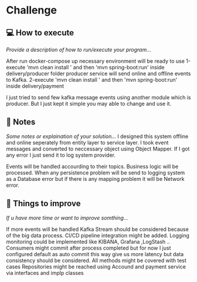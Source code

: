 # Challenge

## :computer: How to execute

_Provide a description of how to run/execute your program..._

After run docker-compose up necessary environment will be ready to use 
1-execute 'mvn clean install ' and then 'mvn spring-boot:run' inside delivery/producer folder
producer service will send online and offline events to Kafka.
2-execute 'mvn clean install ' and then 'mvn spring-boot:run' inside delivery/payment

I just tried to send few kafka message events using another module which is producer. 
But I just kept it simple you may able to change and use it.


## :memo: Notes

_Some notes or explaination of your solution..._
I designed this system offline and online seperately from entity layer to service layer.
I took event messages and converted to neccessary object using Object Mapper. If I got any error I just send it to 
log system provider.

Events will be handled accourding to their topics. Business logic will be processed. When any persistence problem will be send
to logging system as a Database error but if there is any mapping problem it will be Network error.


## :pushpin: Things to improve

_If u have more time or want to improve somthing..._

If more events will be handled Kafka Stream should be considered because of the big data process.
CI/CD pipeline integration might be added.
Logging monitoring could be implemented like KIBANA, Grafana ,LogStash ..
Consumers might commit after process completed but for now I just configured default as auto commit this way 
give us more latency but data consistency should be considered.
All methods might be covered with test cases
Repositories might be reached using Accound and payment service via interfaces and implp classes